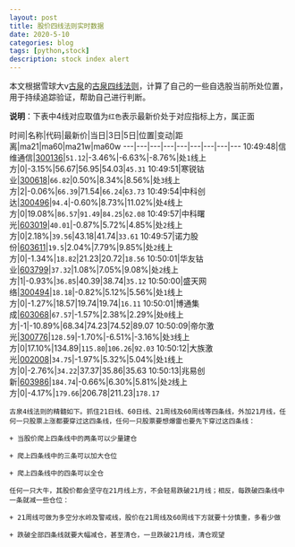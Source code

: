 ```yaml
---
layout: post
title: 股价四线法则实时数据
date: 2020-5-10
categories: blog
tags: [python,stock]
description: stock index alert
---
```



本文根据雪球大v[古泉](https://xueqiu.com/u/7148646888)的[古泉四线法则](https://xueqiu.com/7148646888/130498192)，计算了自己的一些自选股当前所处位置，用于持续追踪验证，帮助自己进行判断。

**说明**：下表中4线对应取值为`红色`表示最新价处于对应指标上方，属正面

时间|名称|代码|最新价|当日|3日|5日|位置|变动|距离|ma21|ma60|ma21w|ma60w
---|---|---|---|---|---|---|---|---
10:49:48|信维通信|[300136](https://xueqiu.com/S/SZ300136)|`51.12`|-3.46%|-6.63%|-8.76%|处`1`线上方|0|-3.15%|56.67|56.95|54.03|`45.31`
10:49:51|寒锐钴业|[300618](https://xueqiu.com/S/SZ300618)|`66.82`|0.50%|8.34%|8.56%|处`3`线上方|2|-0.06%|`66.39`|71.54|`66.24`|`63.73`
10:49:54|中科创达|[300496](https://xueqiu.com/S/SZ300496)|`94.4`|-0.60%|8.73%|11.02%|处`4`线上方|0|19.08%|`86.57`|`91.49`|`84.25`|`62.08`
10:49:57|中科曙光|[603019](https://xueqiu.com/S/SH603019)|`40.01`|-0.87%|5.72%|4.85%|处`2`线上方|0|2.18%|`39.56`|43.18|41.74|`33.61`
10:49:57|诺力股份|[603611](https://xueqiu.com/S/SH603611)|`19.5`|2.04%|7.79%|9.85%|处`2`线上方|0|-1.34%|`18.82`|21.23|20.72|`18.56`
10:50:01|华友钴业|[603799](https://xueqiu.com/S/SH603799)|`37.32`|1.08%|7.05%|9.08%|处`2`线上方|1|-0.93%|`36.85`|40.39|38.74|`35.12`
10:50:00|盛天网络|[300494](https://xueqiu.com/S/SZ300494)|`18.18`|-0.82%|5.12%|5.56%|处`1`线上方|0|-1.27%|18.57|19.74|19.74|`16.11`
10:50:01|博通集成|[603068](https://xueqiu.com/S/SH603068)|`67.57`|-1.57%|2.38%|2.29%|处`0`线上方|-1|-10.89%|68.34|74.23|74.52|89.07
10:50:09|帝尔激光|[300776](https://xueqiu.com/S/SZ300776)|`128.59`|-1.70%|-6.51%|-3.16%|处`3`线上方|0|17.10%|134.89|`115.80`|`106.26`|`92.03`
10:50:12|大族激光|[002008](https://xueqiu.com/S/SZ002008)|`34.75`|-1.97%|5.32%|5.04%|处`1`线上方|0|-2.76%|`34.22`|37.37|35.86|35.63
10:50:13|兆易创新|[603986](https://xueqiu.com/S/SH603986)|`184.74`|-0.66%|6.30%|5.81%|处`2`线上方|0|-4.17%|`179.66`|206.78|211.23|`178.17`

```
古泉4线法则的精髓如下。抓住21日线、60日线、21周线及60周线等四条线，外加21月线，任何一只股票上涨都要穿过这四条线，任何一只股票要想爆雷也要先下穿过这四条线：

+ 当股价爬上四条线中的两条可以少量建仓

+ 爬上四条线中的三条可以加大仓位

+ 爬上四条线中的四条可以全仓

任何一只大牛，其股价都会坚守在21月线上方，不会轻易跌破21月线；相反，每跌破四条线中一条就减一些仓位：

+ 21周线可做为多空分水岭及警戒线，股价在21周线及60周线下方就要十分慎重，多看少做

+ 跌破全部四条线就要大幅减仓，甚至清仓，一旦跌破21月线，清仓观望
```